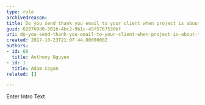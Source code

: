 ```yaml
---
type: rule
archivedreason: 
title: Do you send thank you email to your client when project is about to end?
guid: 628760d0-501b-4bc2-9b1c-45f5767530bf
uri: do-you-send-thank-you-email-to-your-client-when-project-is-about-to-end
created: 2017-10-23T21:07:44.0000000Z
authors:
- id: 60
  title: Anthony Nguyen
- id: 1
  title: Adam Cogan
related: []

---
```



Enter Intro Text
<br><excerpt class='endintro'></excerpt><br>



